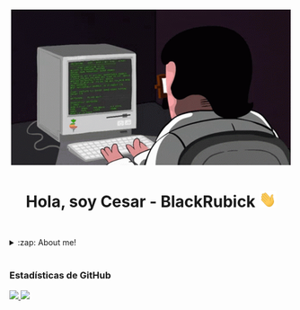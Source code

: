 
<h1 align="center"><img src="IMG/code.gif" </h1>
<h1 align="center">Hola, soy Cesar - BlackRubick <img src="IMG/saludo.gif" width="30px"></h1>

<table align="right">

</table>

<details>
  <summary>:zap: About me!</summary>

###  💻 I am a software development student💻!!
- 🧐 ¡I learn fast!
- 😈 I want to specialize in cybersecurity
- 😏 I am 20 years
- 🇲🇽 I am from mexico
</details>

<br />




<tr>
<td>

<tr>
<td>


<h3 align="left">Estadísticas de GitHub</h3>

<div>
  <a href="https://github.com/BlackRubick">
  <img height="180em" src="https://github-readme-stats.vercel.app/api?username=BlackRubick&show_icons=true&theme=radical&include_all_commits=true&count_private=true"/>
  <img height="180em" src="https://github-readme-stats.vercel.app/api/top-langs/?username=BlackRubick&layout=compact&langs_count=7&theme=radical"/>
</div>


